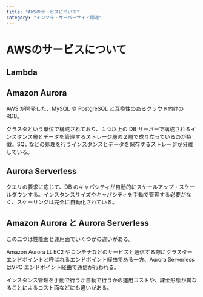 ```yaml
---
title: "AWSのサービスについて"
category: "インフラ・サーバーサイド関連"
---
```


# AWSのサービスについて

## Lambda

## Amazon Aurora

AWS が開発した、MySQL や PostgreSQL と互換性のあるクラウド向けの RDB。

クラスタという単位で構成されており、１つ以上の DB サーバーで構成されるインスタンス層とデータを管理するストレージ層の２層で成り立っているのが特徴。SQL などの処理を行うインスタンスとデータを保存するストレージが分離している。

## Aurora Serverless

クエリの要求に応じて、DB のキャパシティが自動的にスケールアップ・スケールダウンする。インスタンスサイズやキャパシティを手動で管理する必要がなく、スケーリングは完全に自動化されている。

## Amazon Aurora と Aurora Serverless

この二つは性能面と運用面でいくつかの違いがある。

Amazon Aurora は EC2 やコンテナなどのサービスと通信する際にクラスターエンドポイントと呼ばれるエンドポイント経由である一方、Aurora Serverless はVPC エンドポイント経由で通信が行われる。

インスタンス管理を手動で行うか自動で行うかの運用コストや、課金形態が異なることによるコスト面などにも違いがある。